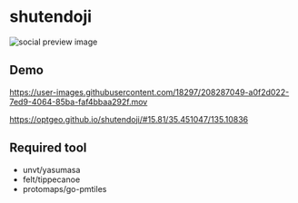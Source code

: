 # shutendoji

![social preview image](https://repository-images.githubusercontent.com/579394589/fb957a27-941b-4b31-8858-65741390214e)

## Demo
https://user-images.githubusercontent.com/18297/208287049-a0f2d022-7ed9-4064-85ba-faf4bbaa292f.mov

https://optgeo.github.io/shutendoji/#15.81/35.451047/135.10836

## Required tool
- unvt/yasumasa
- felt/tippecanoe
- protomaps/go-pmtiles

